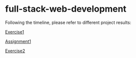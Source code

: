 # full-stack-web-development
Following the timeline, please refer to different project results:

[Exercise1](https://github.com/LAsurvivor/full-stack-web-development/tree/exercise1)

[Assignment1](https://github.com/LAsurvivor/full-stack-web-development/tree/assignment1)

[Exercise2](https://github.com/LAsurvivor/full-stack-web-development/tree/exercise2)

